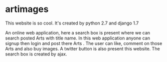 # artimages
This website is so cool. It's created  by python 2.7 and django 1.7

An online web application, here a search box is present  where we can search posted Arts with title name.
In this web application  anyone can  signup then login  and post there Arts . The user can like, 
comment  on those Arts and also buy images.
A twitter button is also present this website.
The search box is created by ajax.

